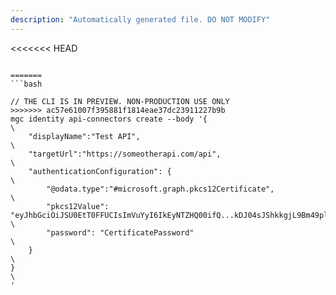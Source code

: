 ```yaml
---
description: "Automatically generated file. DO NOT MODIFY"
---
```


<<<<<<< HEAD
```cli

=======
```bash

// THE CLI IS IN PREVIEW. NON-PRODUCTION USE ONLY
>>>>>>> ac57e61007f395881f1814eae37dc23911227b9b
mgc identity api-connectors create --body '{\
    "displayName":"Test API",\
    "targetUrl":"https://someotherapi.com/api",\
    "authenticationConfiguration": {\
        "@odata.type":"#microsoft.graph.pkcs12Certificate",\
        "pkcs12Value": "eyJhbGciOiJSU0EtT0FFUCIsImVuYyI6IkEyNTZHQ00ifQ...kDJ04sJShkkgjL9Bm49plA",\
        "password": "CertificatePassword"\
    }\
}\
'

```